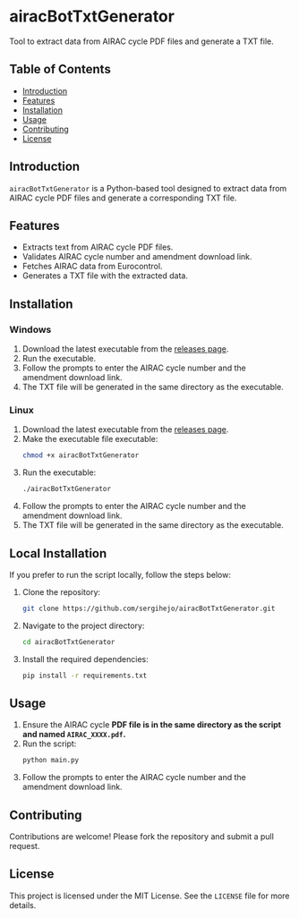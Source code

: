 # airacBotTxtGenerator

Tool to extract data from AIRAC cycle PDF files and generate a TXT file.

## Table of Contents

- [Introduction](#introduction)
- [Features](#features)
- [Installation](#installation)
- [Usage](#usage)
- [Contributing](#contributing)
- [License](#license)

## Introduction

`airacBotTxtGenerator` is a Python-based tool designed to extract data from AIRAC cycle PDF files and generate a corresponding TXT file.

## Features

- Extracts text from AIRAC cycle PDF files.
- Validates AIRAC cycle number and amendment download link.
- Fetches AIRAC data from Eurocontrol.
- Generates a TXT file with the extracted data.

## Installation
### Windows

1. Download the latest executable from the [releases page](https://github.com/sergihejo/airacBotTxtGenerator/releases).
2. Run the executable.
3. Follow the prompts to enter the AIRAC cycle number and the amendment download link.
4. The TXT file will be generated in the same directory as the executable.

### Linux

1. Download the latest executable from the [releases page](https://github.com/sergihejo/airacBotTxtGenerator/releases).
2. Make the executable file executable:
    ```sh
    chmod +x airacBotTxtGenerator
    ```
3. Run the executable:
    ```sh
    ./airacBotTxtGenerator
    ```
4. Follow the prompts to enter the AIRAC cycle number and the amendment download link.
5. The TXT file will be generated in the same directory as the executable.

## Local Installation

If you prefer to run the script locally, follow the steps below:

1. Clone the repository:
    ```sh
    git clone https://github.com/sergihejo/airacBotTxtGenerator.git
    ```
2. Navigate to the project directory:
    ```sh
    cd airacBotTxtGenerator
    ```
3. Install the required dependencies:
    ```sh
    pip install -r requirements.txt
    ```

## Usage

1. Ensure the AIRAC cycle **PDF file is in the same directory as the script and named `AIRAC_XXXX.pdf`.**
2. Run the script:
    ```sh
    python main.py
    ```
3. Follow the prompts to enter the AIRAC cycle number and the amendment download link.

## Contributing

Contributions are welcome! Please fork the repository and submit a pull request.

## License

This project is licensed under the MIT License. See the `LICENSE` file for more details.
